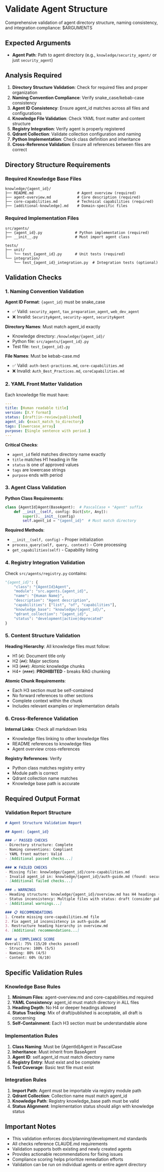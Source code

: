 # Validate Agent Structure

Comprehensive validation of agent directory structure, naming consistency, and integration compliance: $ARGUMENTS

## Expected Arguments

- **Agent Path**: Path to agent directory (e.g., `knowledge/security_agent/` or just `security_agent`)

## Analysis Required

1. **Directory Structure Validation**: Check for required files and proper organization
2. **Naming Convention Compliance**: Verify snake_case/kebab-case consistency
3. **Agent ID Consistency**: Ensure agent_id matches across all files and configurations
4. **Knowledge File Validation**: Check YAML front matter and content structure
5. **Registry Integration**: Verify agent is properly registered
6. **Qdrant Collection**: Validate collection configuration and naming
7. **Python Implementation**: Check class definition and inheritance
8. **Cross-Reference Validation**: Ensure all references between files are correct

## Directory Structure Requirements

### Required Knowledge Base Files
```
knowledge/{agent_id}/
├── README.md                    # Agent overview (required)
├── agent-overview.md            # Core description (required)
├── core-capabilities.md         # Technical capabilities (required)
├── [additional-knowledge].md    # Domain-specific files
```

### Required Implementation Files
```
src/agents/
├── {agent_id}.py               # Python implementation (required)
├── __init__.py                 # Must import agent class

tests/
├── unit/
│   └── test_{agent_id}.py      # Unit tests (required)
└── integration/
    └── test_{agent_id}_integration.py  # Integration tests (optional)
```

## Validation Checks

### 1. Naming Convention Validation

**Agent ID Format**: `{agent_id}` must be snake_case
- ✅ Valid: `security_agent`, `tax_preparation_agent`, `web_dev_agent`
- ❌ Invalid: `SecurityAgent`, `security-agent`, `securityAgent`

**Directory Names**: Must match agent_id exactly
- Knowledge directory: `/knowledge/{agent_id}/`
- Python file: `src/agents/{agent_id}.py`
- Test file: `test_{agent_id}.py`

**File Names**: Must be kebab-case.md
- ✅ Valid: `auth-best-practices.md`, `core-capabilities.md`
- ❌ Invalid: `Auth_Best_Practices.md`, `coreCapabilities.md`

### 2. YAML Front Matter Validation

Each knowledge file must have:
```yaml
---
title: [Human readable title]
version: [X.Y format]
status: [draft|in-review|published]
agent_id: {exact_match_to_directory}
tags: [lowercase_array]
purpose: [Single sentence with period.]
---
```

**Critical Checks**:
- `agent_id` field matches directory name exactly
- `title` matches H1 heading in file
- `status` is one of approved values
- `tags` are lowercase strings
- `purpose` ends with period

### 3. Agent Class Validation

**Python Class Requirements**:
```python
class {AgentId}Agent(BaseAgent):  # PascalCase + "Agent" suffix
    def __init__(self, config: Dict[str, Any]):
        super().__init__(config)
        self.agent_id = "{agent_id}"  # Must match directory
```

**Required Methods**:
- `__init__(self, config)` - Proper initialization
- `process_query(self, query, context)` - Core processing
- `get_capabilities(self)` - Capability listing

### 4. Registry Integration Validation

Check `src/agents/registry.py` contains:
```python
"{agent_id}": {
    "class": "{AgentId}Agent",
    "module": "src.agents.{agent_id}",
    "name": "{Human Name}",
    "description": "Agent description",
    "capabilities": ["list", "of", "capabilities"],
    "knowledge_base": "knowledge/{agent_id}/",
    "qdrant_collection": "{agent_id}",
    "status": "development|active|deprecated"
}
```

### 5. Content Structure Validation

**Heading Hierarchy**: All knowledge files must follow:
- H1 (`#`): Document title only
- H2 (`##`): Major sections
- H3 (`###`): Atomic knowledge chunks
- H4+ (`####`): **PROHIBITED** - breaks RAG chunking

**Atomic Chunk Requirements**:
- Each H3 section must be self-contained
- No forward references to other sections
- Complete context within the chunk
- Includes relevant examples or implementation details

### 6. Cross-Reference Validation

**Internal Links**: Check all markdown links
- Knowledge files linking to other knowledge files
- README references to knowledge files
- Agent overview cross-references

**Registry References**: Verify
- Python class matches registry entry
- Module path is correct
- Qdrant collection name matches
- Knowledge base path is accurate

## Required Output Format

### Validation Report Structure

```markdown
# Agent Structure Validation Report

## Agent: {agent_id}

### ✅ PASSED CHECKS
- Directory structure: Complete
- Naming conventions: Compliant
- YAML front matter: Valid
- [Additional passed checks...]

### ❌ FAILED CHECKS
- Missing file: knowledge/{agent_id}/core-capabilities.md
- Invalid agent_id in: knowledge/{agent_id}/auth-guide.md (found: security_agent, expected: {agent_id})
- [Additional failed checks...]

### ⚠️ WARNINGS
- Heading structure: knowledge/{agent_id}/overview.md has H4 headings (breaks RAG chunking)
- Status inconsistency: Multiple files with status: draft (consider publishing)
- [Additional warnings...]

### 📋 RECOMMENDATIONS
1. Create missing core-capabilities.md file
2. Fix agent_id inconsistency in auth-guide.md
3. Restructure heading hierarchy in overview.md
4. [Additional recommendations...]

### 📊 COMPLIANCE SCORE
Overall: 75% (15/20 checks passed)
- Structure: 100% (5/5)
- Naming: 80% (4/5)
- Content: 60% (6/10)
```

## Specific Validation Rules

### Knowledge Base Rules
1. **Minimum Files**: agent-overview.md and core-capabilities.md required
2. **YAML Consistency**: agent_id must match directory in ALL files
3. **Heading Depth**: No H4 or deeper headings allowed
4. **Status Tracking**: Mix of draft/published is acceptable, all draft is concerning
5. **Self-Containment**: Each H3 section must be understandable alone

### Implementation Rules
1. **Class Naming**: Must be {AgentId}Agent in PascalCase
2. **Inheritance**: Must inherit from BaseAgent
3. **Agent ID**: self.agent_id must match directory name
4. **Registry Entry**: Must exist and be complete
5. **Test Coverage**: Basic test file must exist

### Integration Rules
1. **Import Path**: Agent must be importable via registry module path
2. **Qdrant Collection**: Collection name must match agent_id
3. **Knowledge Path**: Registry knowledge_base path must be valid
4. **Status Alignment**: Implementation status should align with knowledge status

## Important Notes

- This validation enforces docs/planning/development.md standards
- All checks reference CLAUDE.md requirements
- Validation supports both existing and newly created agents
- Provides actionable recommendations for fixing issues
- Compliance scoring helps prioritize remediation efforts
- Validation can be run on individual agents or entire agent directory
